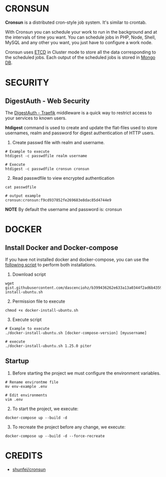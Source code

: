 # CRONSUN

**Cronsun** is a distributed cron-style job system. It's similar to crontab.

With Cronsun you can schedule your work to run in the background and at the intervals of time you want. You can schedule jobs in PHP, Node, Shell, MySQL and any other you want, you just have to configure a work node.

Cronsun uses [ETCD](https://github.com/etcd-io/etcd) in Cluster mode to store all the data corresponding to the scheduled jobs. Each output of the scheduled jobs is stored in [Mongo DB](https://www.mongodb.com/es).

# SECURITY

## DigestAuth - Web Security
The [DigestAuth - Traefik](https://docs.traefik.io/middlewares/digestauth) middleware is a quick way to restrict access to your services to known users.

**htdigest** command is used to create and update the flat-files used to store usernames, realm and password for digest authentication of HTTP users.

1. Create passwd file with realm and username.
```
# Example to execute
htdigest -c passwdfile realm username

# Execute
htdigest -c passwdfile cronsun cronsun
```

2. Read passwdfile to view encrypted authentication
```
cat passwdfile

# output example
cronsun:cronsun:f9cd937852fe269683e8dac85d4744e9
```

**NOTE** By default the username and password is: cronsun

# DOCKER

## Install Docker and Docker-compose
If you have not installed docker and docker-compose, you can use the [following script](https://gist.githubusercontent.com/dascenciohz/b399436262e633a13a0344f2ad6b4359/raw/10910937fc8d11e1d8e20127d35d9ce15767eb5a/docker-install-ubuntu.sh) to perform both installations.

1. Download script
```
wget gist.githubusercontent.com/dascenciohz/b399436262e633a13a0344f2ad6b4359/raw/10910937fc8d11e1d8e20127d35d9ce15767eb5a/docker-install-ubuntu.sh
```

2. Permission file to execute
```
chmod +x docker-install-ubuntu.sh
```

3. Execute script
```
# Example to execute
./docker-install-ubuntu.sh [docker-compose-version] [myusername]

# execute
./docker-install-ubuntu.sh 1.25.0 piter
```

## Startup

1. Before starting the project we must configure the environment variables.
```
# Rename environtme file
mv env-example .env

# Edit environments
vim .env
```

2. To start the project, we execute:
```
docker-compose up --build -d
```

3. To recreate the project before any change, we execute:
```
docker-compose up --build -d --force-recreate
```

# CREDITS

- [shunfei/cronsun](https://github.com/shunfei/cronsun)
